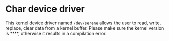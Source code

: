 # Char device driver

This kernel device driver named `/dev/serene` allows the user to read, write, replace, clear data from a kernel buffer. 
Please make sure the kernel version is ****, otherwise it results in a compilation error.


